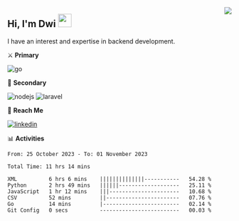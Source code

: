 [<img src="https://komarev.com/ghpvc/?username=masred&color=green&style=flat-square&label=Profile+Views" align="right">](github.com/masred)

## Hi, I'm Dwi <img src="https://raw.githubusercontent.com/MartinHeinz/MartinHeinz/master/wave.gif" width="30px">

I have an interest and expertise in backend development.

⚔️ **Primary**

![go](https://img.shields.io/badge/---?logo=go&label=Golang&style=social)

🔪 **Secondary**

![nodejs](https://img.shields.io/badge/---?logo=node.js&label=Node.js&style=social&logoColor=green)
![laravel](https://img.shields.io/badge/---?logo=laravel&label=Laravel&style=social)

🔗 **Reach Me**

[![linkedin](https://img.shields.io/badge/---?logo=linkedin&label=LinkedIn&style=social)](https://linkedin.com/in/dwifitriyanto)

📊 **Activities**

<!--START_SECTION:waka-->

```all_time
From: 25 October 2023 - To: 01 November 2023

Total Time: 11 hrs 14 mins

XML          6 hrs 6 mins    ||||||||||||||-----------   54.28 %
Python       2 hrs 49 mins   ||||||-------------------   25.11 %
JavaScript   1 hr 12 mins    |||----------------------   10.68 %
CSV          52 mins         ||-----------------------   07.76 %
Go           14 mins         |------------------------   02.14 %
Git Config   0 secs          -------------------------   00.03 %
```

<!--END_SECTION:waka-->
